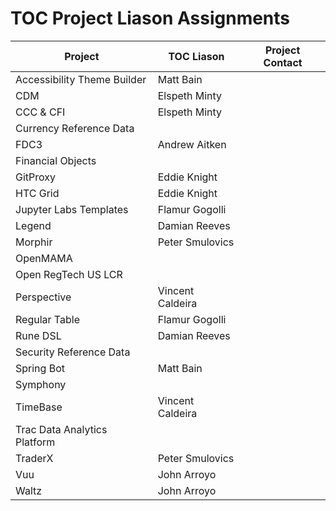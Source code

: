 # TOC Project Liason Assignments

| Project | TOC Liason | Project Contact |
|---------|------------|-----------------|
| Accessibility Theme Builder | Matt Bain | |
| CDM | Elspeth Minty | |
| CCC & CFI | Elspeth Minty | |
| Currency Reference Data | | |
| FDC3 | Andrew Aitken | |
| Financial Objects | | |
| GitProxy | Eddie Knight | |
| HTC Grid | Eddie Knight | |
| Jupyter Labs Templates | Flamur Gogolli | |
| Legend | Damian Reeves | |
| Morphir | Peter Smulovics | |
| OpenMAMA | | |
| Open RegTech US LCR | | |
| Perspective | Vincent Caldeira | |
| Regular Table | Flamur Gogolli | |
| Rune DSL | Damian Reeves | |
| Security Reference Data | | |
| Spring Bot | Matt Bain | |
| Symphony | | |
| TimeBase | Vincent Caldeira | |
| Trac Data Analytics Platform | | |
| TraderX | Peter Smulovics | |
| Vuu | John Arroyo | |
| Waltz | John Arroyo | |
